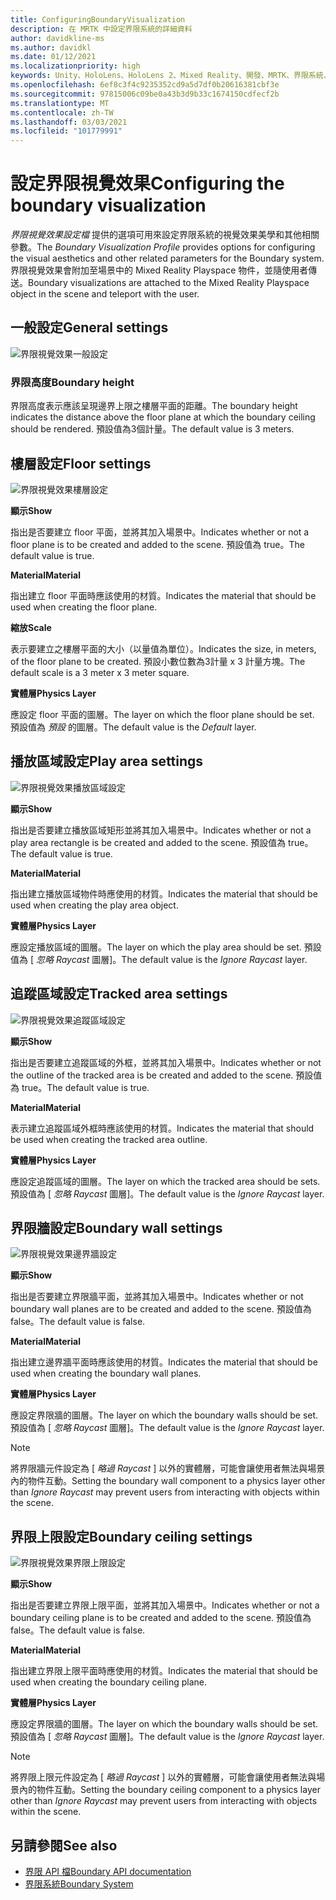 ```yaml
---
title: ConfiguringBoundaryVisualization
description: 在 MRTK 中設定界限系統的詳細資料
author: davidkline-ms
ms.author: davidkl
ms.date: 01/12/2021
ms.localizationpriority: high
keywords: Unity、HoloLens、HoloLens 2、Mixed Reality、開發、MRTK、界限系統、
ms.openlocfilehash: 6ef8c3f4c9235352cd9a5d7df0b20616381cbf3e
ms.sourcegitcommit: 97815006c09be0a43b3d9b33c1674150cdfecf2b
ms.translationtype: MT
ms.contentlocale: zh-TW
ms.lasthandoff: 03/03/2021
ms.locfileid: "101779991"
---
```

# <a name="configuring-the-boundary-visualization"></a><span data-ttu-id="bf606-104">設定界限視覺效果</span><span class="sxs-lookup"><span data-stu-id="bf606-104">Configuring the boundary visualization</span></span>

<span data-ttu-id="bf606-105">*界限視覺效果設定檔* 提供的選項可用來設定界限系統的視覺效果美學和其他相關參數。</span><span class="sxs-lookup"><span data-stu-id="bf606-105">The *Boundary Visualization Profile* provides options for configuring the visual aesthetics and other related parameters for the Boundary system.</span></span> <span data-ttu-id="bf606-106">界限視覺效果會附加至場景中的 Mixed Reality Playspace 物件，並隨使用者傳送。</span><span class="sxs-lookup"><span data-stu-id="bf606-106">Boundary visualizations are attached to the Mixed Reality Playspace object in the scene and teleport with the user.</span></span>

## <a name="general-settings"></a><span data-ttu-id="bf606-107">一般設定</span><span class="sxs-lookup"><span data-stu-id="bf606-107">General settings</span></span>

![界限視覺效果一般設定](../Images/Boundary/BoundaryVisualizationGeneralSettings.png)

### <a name="boundary-height"></a><span data-ttu-id="bf606-109">界限高度</span><span class="sxs-lookup"><span data-stu-id="bf606-109">Boundary height</span></span>

<span data-ttu-id="bf606-110">界限高度表示應該呈現邊界上限之樓層平面的距離。</span><span class="sxs-lookup"><span data-stu-id="bf606-110">The boundary height indicates the distance above the floor plane at which the boundary ceiling should be rendered.</span></span> <span data-ttu-id="bf606-111">預設值為3個計量。</span><span class="sxs-lookup"><span data-stu-id="bf606-111">The default value is 3 meters.</span></span>

## <a name="floor-settings"></a><span data-ttu-id="bf606-112">樓層設定</span><span class="sxs-lookup"><span data-stu-id="bf606-112">Floor settings</span></span>

![界限視覺效果樓層設定](../Images/Boundary/BoundaryVisualizationFloorSettings.png)

<span data-ttu-id="bf606-114">**顯示**</span><span class="sxs-lookup"><span data-stu-id="bf606-114">**Show**</span></span>

<span data-ttu-id="bf606-115">指出是否要建立 floor 平面，並將其加入場景中。</span><span class="sxs-lookup"><span data-stu-id="bf606-115">Indicates whether or not a floor plane is to be created and added to the scene.</span></span> <span data-ttu-id="bf606-116">預設值為 true。</span><span class="sxs-lookup"><span data-stu-id="bf606-116">The default value is true.</span></span>

<span data-ttu-id="bf606-117">**Material**</span><span class="sxs-lookup"><span data-stu-id="bf606-117">**Material**</span></span>

<span data-ttu-id="bf606-118">指出建立 floor 平面時應該使用的材質。</span><span class="sxs-lookup"><span data-stu-id="bf606-118">Indicates the material that should be used when creating the floor plane.</span></span>

<span data-ttu-id="bf606-119">**縮放**</span><span class="sxs-lookup"><span data-stu-id="bf606-119">**Scale**</span></span>

<span data-ttu-id="bf606-120">表示要建立之樓層平面的大小（以量值為單位）。</span><span class="sxs-lookup"><span data-stu-id="bf606-120">Indicates the size, in meters, of the floor plane to be created.</span></span> <span data-ttu-id="bf606-121">預設小數位數為3計量 x 3 計量方塊。</span><span class="sxs-lookup"><span data-stu-id="bf606-121">The default scale is a 3 meter x 3 meter square.</span></span>

<span data-ttu-id="bf606-122">**實體層**</span><span class="sxs-lookup"><span data-stu-id="bf606-122">**Physics Layer**</span></span>

<span data-ttu-id="bf606-123">應設定 floor 平面的圖層。</span><span class="sxs-lookup"><span data-stu-id="bf606-123">The layer on which the floor plane should be set.</span></span> <span data-ttu-id="bf606-124">預設值為 *預設* 的圖層。</span><span class="sxs-lookup"><span data-stu-id="bf606-124">The default value is the *Default* layer.</span></span>

## <a name="play-area-settings"></a><span data-ttu-id="bf606-125">播放區域設定</span><span class="sxs-lookup"><span data-stu-id="bf606-125">Play area settings</span></span>

![界限視覺效果播放區域設定](../Images/Boundary/BoundaryVisualizationPlayAreaSettings.png)

<span data-ttu-id="bf606-127">**顯示**</span><span class="sxs-lookup"><span data-stu-id="bf606-127">**Show**</span></span>

<span data-ttu-id="bf606-128">指出是否要建立播放區域矩形並將其加入場景中。</span><span class="sxs-lookup"><span data-stu-id="bf606-128">Indicates whether or not a play area rectangle is be created and added to the scene.</span></span> <span data-ttu-id="bf606-129">預設值為 true。</span><span class="sxs-lookup"><span data-stu-id="bf606-129">The default value is true.</span></span>

<span data-ttu-id="bf606-130">**Material**</span><span class="sxs-lookup"><span data-stu-id="bf606-130">**Material**</span></span>

<span data-ttu-id="bf606-131">指出建立播放區域物件時應使用的材質。</span><span class="sxs-lookup"><span data-stu-id="bf606-131">Indicates the material that should be used when creating the play area object.</span></span>

<span data-ttu-id="bf606-132">**實體層**</span><span class="sxs-lookup"><span data-stu-id="bf606-132">**Physics Layer**</span></span>

<span data-ttu-id="bf606-133">應設定播放區域的圖層。</span><span class="sxs-lookup"><span data-stu-id="bf606-133">The layer on which the play area should be set.</span></span> <span data-ttu-id="bf606-134">預設值為 [ *忽略 Raycast* 圖層]。</span><span class="sxs-lookup"><span data-stu-id="bf606-134">The default value is the *Ignore Raycast* layer.</span></span>

## <a name="tracked-area-settings"></a><span data-ttu-id="bf606-135">追蹤區域設定</span><span class="sxs-lookup"><span data-stu-id="bf606-135">Tracked area settings</span></span>

![界限視覺效果追蹤區域設定](../Images/Boundary/BoundaryVisualizationTrackedAreaSettings.png)

<span data-ttu-id="bf606-137">**顯示**</span><span class="sxs-lookup"><span data-stu-id="bf606-137">**Show**</span></span>

<span data-ttu-id="bf606-138">指出是否要建立追蹤區域的外框，並將其加入場景中。</span><span class="sxs-lookup"><span data-stu-id="bf606-138">Indicates whether or not the outline of the tracked area is be created and added to the scene.</span></span> <span data-ttu-id="bf606-139">預設值為 true。</span><span class="sxs-lookup"><span data-stu-id="bf606-139">The default value is true.</span></span>

<span data-ttu-id="bf606-140">**Material**</span><span class="sxs-lookup"><span data-stu-id="bf606-140">**Material**</span></span>

<span data-ttu-id="bf606-141">表示建立追蹤區域外框時應該使用的材質。</span><span class="sxs-lookup"><span data-stu-id="bf606-141">Indicates the material that should be used when creating the tracked area outline.</span></span>

<span data-ttu-id="bf606-142">**實體層**</span><span class="sxs-lookup"><span data-stu-id="bf606-142">**Physics Layer**</span></span>

<span data-ttu-id="bf606-143">應設定追蹤區域的圖層。</span><span class="sxs-lookup"><span data-stu-id="bf606-143">The layer on which the tracked area should be sets.</span></span> <span data-ttu-id="bf606-144">預設值為 [ *忽略 Raycast* 圖層]。</span><span class="sxs-lookup"><span data-stu-id="bf606-144">The default value is the *Ignore Raycast* layer.</span></span>

## <a name="boundary-wall-settings"></a><span data-ttu-id="bf606-145">界限牆設定</span><span class="sxs-lookup"><span data-stu-id="bf606-145">Boundary wall settings</span></span>

![界限視覺效果邊界牆設定](../Images/Boundary/BoundaryVisualizationWallSettings.png)

<span data-ttu-id="bf606-147">**顯示**</span><span class="sxs-lookup"><span data-stu-id="bf606-147">**Show**</span></span>

<span data-ttu-id="bf606-148">指出是否要建立界限牆平面，並將其加入場景中。</span><span class="sxs-lookup"><span data-stu-id="bf606-148">Indicates whether or not boundary wall planes are to be created and added to the scene.</span></span> <span data-ttu-id="bf606-149">預設值為 false。</span><span class="sxs-lookup"><span data-stu-id="bf606-149">The default value is false.</span></span>

<span data-ttu-id="bf606-150">**Material**</span><span class="sxs-lookup"><span data-stu-id="bf606-150">**Material**</span></span>

<span data-ttu-id="bf606-151">指出建立邊界牆平面時應該使用的材質。</span><span class="sxs-lookup"><span data-stu-id="bf606-151">Indicates the material that should be used when creating the boundary wall planes.</span></span>

<span data-ttu-id="bf606-152">**實體層**</span><span class="sxs-lookup"><span data-stu-id="bf606-152">**Physics Layer**</span></span>

<span data-ttu-id="bf606-153">應設定界限牆的圖層。</span><span class="sxs-lookup"><span data-stu-id="bf606-153">The layer on which the boundary walls should be set.</span></span> <span data-ttu-id="bf606-154">預設值為 [ *忽略 Raycast* 圖層]。</span><span class="sxs-lookup"><span data-stu-id="bf606-154">The default value is the *Ignore Raycast* layer.</span></span>

> [!NOTE]
> <span data-ttu-id="bf606-155">將界限牆元件設定為 [ *略過 Raycast* ] 以外的實體層，可能會讓使用者無法與場景內的物件互動。</span><span class="sxs-lookup"><span data-stu-id="bf606-155">Setting the boundary wall component to a physics layer other than *Ignore Raycast* may prevent users from interacting with objects within the scene.</span></span>

## <a name="boundary-ceiling-settings"></a><span data-ttu-id="bf606-156">界限上限設定</span><span class="sxs-lookup"><span data-stu-id="bf606-156">Boundary ceiling settings</span></span>

![界限視覺效果界限上限設定](../Images/Boundary/BoundaryVisualizationCeilingSettings.png)

<span data-ttu-id="bf606-158">**顯示**</span><span class="sxs-lookup"><span data-stu-id="bf606-158">**Show**</span></span>

<span data-ttu-id="bf606-159">指出是否要建立界限上限平面，並將其加入場景中。</span><span class="sxs-lookup"><span data-stu-id="bf606-159">Indicates whether or not a boundary ceiling plane is to be created and added to the scene.</span></span> <span data-ttu-id="bf606-160">預設值為 false。</span><span class="sxs-lookup"><span data-stu-id="bf606-160">The default value is false.</span></span>

<span data-ttu-id="bf606-161">**Material**</span><span class="sxs-lookup"><span data-stu-id="bf606-161">**Material**</span></span>

<span data-ttu-id="bf606-162">指出建立界限上限平面時應使用的材質。</span><span class="sxs-lookup"><span data-stu-id="bf606-162">Indicates the material that should be used when creating the boundary ceiling plane.</span></span>

<span data-ttu-id="bf606-163">**實體層**</span><span class="sxs-lookup"><span data-stu-id="bf606-163">**Physics Layer**</span></span>

<span data-ttu-id="bf606-164">應設定界限牆的圖層。</span><span class="sxs-lookup"><span data-stu-id="bf606-164">The layer on which the boundary walls should be set.</span></span> <span data-ttu-id="bf606-165">預設值為 [ *忽略 Raycast* 圖層]。</span><span class="sxs-lookup"><span data-stu-id="bf606-165">The default value is the *Ignore Raycast* layer.</span></span>

> [!NOTE]
> <span data-ttu-id="bf606-166">將界限上限元件設定為 [ *略過 Raycast* ] 以外的實體層，可能會讓使用者無法與場景內的物件互動。</span><span class="sxs-lookup"><span data-stu-id="bf606-166">Setting the boundary ceiling component to a physics layer other than *Ignore Raycast* may prevent users from interacting with objects within the scene.</span></span>

## <a name="see-also"></a><span data-ttu-id="bf606-167">另請參閱</span><span class="sxs-lookup"><span data-stu-id="bf606-167">See also</span></span>

- [<span data-ttu-id="bf606-168">界限 API 檔</span><span class="sxs-lookup"><span data-stu-id="bf606-168">Boundary API documentation</span></span>](xref:Microsoft.MixedReality.Toolkit.Boundary)
- [<span data-ttu-id="bf606-169">界限系統</span><span class="sxs-lookup"><span data-stu-id="bf606-169">Boundary System</span></span>](BoundarySystemGettingStarted.md)
